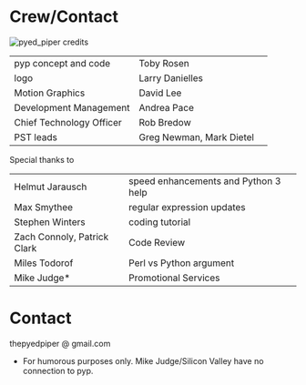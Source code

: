 # Crew/Contact
![pyed_piper credits](https://github.com/thepyedpiper/pyp/blob/gh-pages/credit.gif?raw=true)


|          |          |  |
|:-------------|:------------------|:------|
|pyp concept and code  |                             Toby Rosen|
|logo                  |                Larry Danielles|
|Motion Graphics          |              David Lee |
|Development Management         |           Andrea Pace |
| Chief Technology Officer |                                    Rob Bredow |
|PST leads                 |             Greg Newman, Mark Dietel |


Special thanks to 

|          |          |  |
|:-------------|:------------------|:------|
|Helmut Jarausch  |       speed enhancements and Python 3 help|
|Max Smythee    |          regular expression updates |
|Stephen Winters      |   coding tutorial |
|Zach Connoly, Patrick Clark        |    Code Review |
|Miles Todorof | Perl vs Python argument |
|Mike Judge* | Promotional Services |


# Contact
thepyedpiper @ gmail.com

* For humorous purposes only.  Mike Judge/Silicon Valley have no connection to pyp. 



